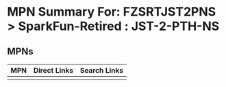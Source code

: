 



# MPN Summary For: FZSRTJST2PNS > SparkFun-Retired : JST-2-PTH-NS

## MPNs
  

|MPN|Direct Links|Search Links|
| :--- | :--- | :--- |
||||

